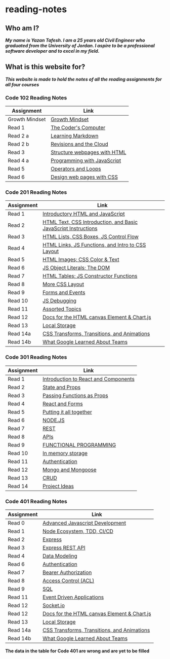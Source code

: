 # reading-notes

## Who am I?

***My name is Yazan Tafesh. I am a 25 years old Civil Engineer who graduated from the University of Jordan. I aspire to be a professional software developer and to excel in my field.***

## What is this website for?

***This website is made to hold the notes of all the reading assignments for all four courses***

### Code 102 Reading Notes

|   Assignment    |   Link                                           |
|-----------------|--------------------------------------------------|
|   Growth Mindset|[Growth Mindset](102/lab02aLearningMarkdown.md)   |
|   Read 1        |[The Coder's Computer](102/read01.md)             |
|   Read 2 a      |[Learning Markdown](102/read02a.md)               |
|   Read 2 b      |[Revisions and the Cloud](102/read02b.md)         |
|   Read 3        |[Structure webpages with HTML](102/read03.md)     |
|   Read 4 a      |[Programming with JavaScript](102/read04a.md)     |
|   Read 5        |[Operators and Loops](102/read05.md)              |
|   Read 6        |[Design web pages with CSS](102/read06.md)        |

### Code 201 Reading Notes

|    Assignment      |                                  Link                                             |
|--------------------|-----------------------------------------------------------------------------------|
|   Read 1           | [Introductory HTML and JavaScript](201/class01.md)                                |
|   Read 2           | [HTML Text, CSS Introduction, and Basic JavaScript Instructions](201/class02.md)  |
|   Read 3           | [HTML Lists, CSS Boxes, JS Control Flow](201/class03.md)                          |
|   Read 4           | [HTML Links, JS Functions, and Intro to CSS Layout](201/class04.md)               |
|   Read 5           | [HTML Images; CSS Color & Text](201/class05.md)                                   |
|   Read 6           | [JS Object Literals; The DOM](201/class06.md)                                     |
|   Read 7           | [HTML Tables; JS Constructor Functions](201/class07.md)                           |
|   Read 8           | [More CSS Layout](201/class08.md)                                                 |
|   Read 9           | [Forms and Events](201/class09.md)                                                |
|   Read 10          | [JS Debugging](201/class10.md)                                                    |
|   Read 11          | [Assorted Topics](201/class11.md)                                                 |
|   Read 12          | [Docs for the HTML canvas Element & Chart.js](201/class12.md)                     |
|   Read 13          | [Local Storage](201/class13.md)                                                   |
|   Read 14a         | [CSS Transforms, Transitions, and Animations](201/class14.md)                     |
|   Read 14b         | [What Google Learned About Teams](201/class15.md)                                 |

### Code 301 Reading Notes

|    Assignment      |                                  Link                                             |
|--------------------|-----------------------------------------------------------------------------------|
|   Read 1           | [Introduction to React and Components](301/read01.md)                             |
|   Read 2           | [State and Props](301/read02.md)                                                  |
|   Read 3           | [Passing Functions as Props](301/read03.md)                                       |
|   Read 4           | [React and Forms](301/read04.md)                                                  |
|   Read 5           | [Putting it all together](301/read05.md)                                          |
|   Read 6           | [NODE.JS](301/read06.md)                                                          |
|   Read 7           | [REST](301/read07.md)                                                             |
|   Read 8           | [APIs](301/read08.md)                                                             |
|   Read 9           | [FUNCTIONAL PROGRAMMING](301/read09.md)                                           |
|   Read 10          | [In memory storage](301/read10.md)                                                |
|   Read 11          | [Authentication](301/read11.md)                                                   |
|   Read 12          | [Mongo and Mongoose](301/read12.md)                                               |
|   Read 13          | [CRUD](301/read13.md)                                                             |
|   Read 14          | [Project Ideas](301/read14.md)                                                    |

### Code 401 Reading Notes

|    Assignment      |                                  Link                                             |
|--------------------|-----------------------------------------------------------------------------------|
|   Read 0           | [Advanced Javascript Development](401/read00.md)                                  |
|   Read 1           | [Node Ecosystem, TDD, CI/CD](401/read01.md)                                       |
|   Read 2           | [Express](401/read02.md)                                                          |
|   Read 3           | [Express REST API](401/read03.md)                                                 |
|   Read 4           | [Data Modeling](401/read04.md)                                                    |
|   Read 6           | [Authentication](401/read06.md)                                                   |
|   Read 7           | [Bearer Authorization](401/read07.md)                                             |
|   Read 8           | [Access Control (ACL)](401/read08.md)                                             |
|   Read 9           | [SQL](401/read09.md)                                                              |
|   Read 11          | [Event Driven Applications](401/read11.md)                                        |
|   Read 12          | [Socket.io](401/read12.md)                                                        |
|   Read 12          | [Docs for the HTML canvas Element & Chart.js](201/class12.md)                     |
|   Read 13          | [Local Storage](201/class13.md)                                                   |
|   Read 14a         | [CSS Transforms, Transitions, and Animations](201/class14.md)                     |
|   Read 14b         | [What Google Learned About Teams](201/class15.md)                                 |

**The data in the table for Code 401 are wrong and are yet to be filled**
